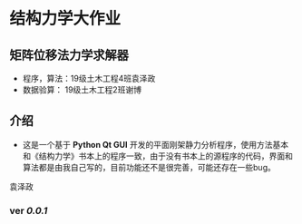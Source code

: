 # 结构力学大作业

## 矩阵位移法力学求解器

* 程序，算法：19级土木工程4班袁泽政
* 数据验算： 19级土木工程2班谢博

## 介绍

* 这是一个基于 **Python Qt GUI** 开发的平面刚架静力分析程序，使用方法基本和《结构力学》书本上的程序一致，由于没有书本上的源程序的代码，界面和算法都是由我自己写的，目前功能还不是很完善，可能还存在一些bug。

袁泽政

### ver _0.0.1_
